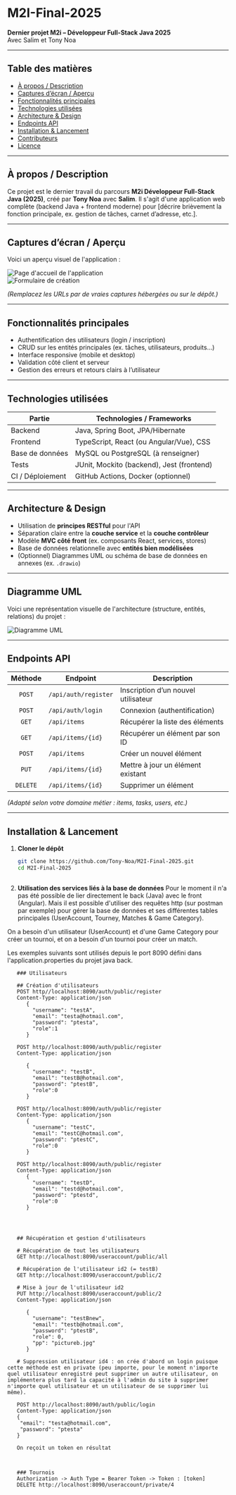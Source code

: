 # M2I-Final-2025

**Dernier projet M2i – Développeur Full-Stack Java 2025**  
Avec Salim et Tony Noa

---

##  Table des matières

- [À propos / Description](#à-propos-description)  
- [Captures d’écran / Aperçu](#captures-décran-aperçu)  
- [Fonctionnalités principales](#fonctionnalités-principales)  
- [Technologies utilisées](#technologies-utilisées)  
- [Architecture & Design](#architecture-design)  
- [Endpoints API](#endpoints-api)  
- [Installation & Lancement](#installation-lançement)  
- [Contributeurs](#contributeurs)  
- [Licence](#licence)

---

##  À propos / Description

Ce projet est le dernier travail du parcours **M2i Développeur Full-Stack Java (2025)**, créé par **Tony Noa** avec **Salim**. Il s'agit d'une application web complète (backend Java + frontend moderne) pour [décrire brièvement la fonction principale, ex. gestion de tâches, carnet d’adresse, etc.].

---

##  Captures d’écran / Aperçu

Voici un aperçu visuel de l'application :  

![Page d'accueil de l'application](https://via.placeholder.com/600x300?text=Page+d%27accueil)  
![Formulaire de création](https://via.placeholder.com/600x300?text=Formulaire+de+création)

*(Remplacez les URLs par de vraies captures hébergées ou sur le dépôt.)*

---

##  Fonctionnalités principales

- Authentification des utilisateurs (login / inscription)
- CRUD sur les entités principales (ex. tâches, utilisateurs, produits…)
- Interface responsive (mobile et desktop)
- Validation côté client et serveur
- Gestion des erreurs et retours clairs à l’utilisateur

---

##  Technologies utilisées

| Partie        | Technologies / Frameworks                |
|---------------|------------------------------------------|
| Backend       | Java, Spring Boot, JPA/Hibernate         |
| Frontend      | TypeScript, React (ou Angular/Vue), CSS |
| Base de données | MySQL ou PostgreSQL (à renseigner)     |
| Tests         | JUnit, Mockito (backend), Jest (frontend)|
| CI / Déploiement | GitHub Actions, Docker (optionnel)    |

---

##  Architecture & Design

- Utilisation de **principes RESTful** pour l'API
- Séparation claire entre la **couche service** et la **couche contrôleur**
- Modèle **MVC côté front** (ex. composants React, services, stores)
- Base de données relationnelle avec **entités bien modélisées**
- (Optionnel) Diagrammes UML ou schéma de base de données en annexes (ex. `.drawio`)

---

## Diagramme UML

Voici une représentation visuelle de l'architecture (structure, entités, relations) du projet :

![Diagramme UML](STN2025UML_final1.drawio.png)

---

##  Endpoints API

| Méthode | Endpoint                   | Description                          |
|:-------:|----------------------------|--------------------------------------|
| `POST`  | `/api/auth/register`       | Inscription d’un nouvel utilisateur  |
| `POST`  | `/api/auth/login`          | Connexion (authentification)         |
| `GET`   | `/api/items`               | Récupérer la liste des éléments      |
| `GET`   | `/api/items/{id}`          | Récupérer un élément par son ID      |
| `POST`  | `/api/items`               | Créer un nouvel élément              |
| `PUT`   | `/api/items/{id}`          | Mettre à jour un élément existant    |
| `DELETE`| `/api/items/{id}`          | Supprimer un élément                  |

*(Adapté selon votre domaine métier : items, tasks, users, etc.)*

---

##  Installation & Lancement

1. **Cloner le dépôt**  
   ```bash
   git clone https://github.com/Tony-Noa/M2I-Final-2025.git
   cd M2I-Final-2025
 
2. **Utilisation des services liés à la base de données**
Pour le moment il n'a pas été possible de lier directement le back (Java) avec le front (Angular). Mais il est possible d'utiliser des requêtes http  (sur postman par exemple) pour gérer la base de données et ses différentes tables principales (UserAccount, Tourney, Matches & Game Category).

On a besoin d'un utilisateur (UserAccount) et d'une Game Category pour créer un tournoi, et on a besoin d'un tournoi pour créer un match.

Les exemples suivants sont utilisés depuis le port 8090 défini dans l'application.properties du projet java back.
```http
   ### Utilisateurs

   ## Création d'utilisateurs
   POST http//localhost:8090/auth/public/register
   Content-Type: application/json
      {
        "username": "testA",
        "email": "testa@hotmail.com",
        "password": "ptesta",
        "role":1
      }

   POST http//localhost:8090/auth/public/register
   Content-Type: application/json

      {
        "username": "testB",
        "email": "testB@hotmail.com",
        "password": "ptestB",
        "role":0
      }

   POST http//localhost:8090/auth/public/register 
   Content-Type: application/json
      {
        "username": "testC",
        "email": "testC@hotmail.com",
        "password": "ptestC",
        "role":0
      }
   
   POST http//localhost:8090/auth/public/register 
   Content-Type: application/json
      {
        "username": "testD",
        "email": "testd@hotmail.com",
        "password": "ptestd",
        "role":0
      }

   


   ## Récupération et gestion d'utilisateurs

   # Récupération de tout les utilisateurs
   GET http://localhost:8090/useraccount/public/all

   # Récupération de l'utilisateur id2 (= testB)
   GET http://localhost:8090/useraccount/public/2

   # Mise à jour de l'utilisateur id2
   PUT http://localhost:8090/useraccount/public/2
   Content-Type: application/json

      {
        "username": "testBnew",
        "email": "testb@hotmail.com",
        "password": "ptestB",
        "role": 0,
        "pp": "pictureb.jpg"
      }

   # Suppression utilisateur id4 : on crée d'abord un login puisque cette méthode est en private (peu importe, pour le moment n'importe quel utilisateur enregistré peut supprimer un autre utilisateur, on implémentera plus tard la capacité à l'admin du site à supprimer n'importe quel utilisateur et un utilisateur de se supprimer lui même).

   POST http://localhost:8090/auth/public/login
   Content-Type: application/json
   {
    "email": "testa@hotmail.com",
    "password": "ptesta"
   }

   On reçoit un token en résultat



   ### Tournois
   Authorization -> Auth Type = Bearer Token -> Token : [token]
   DELETE http://localhost:8090/useraccount/private/4



```

